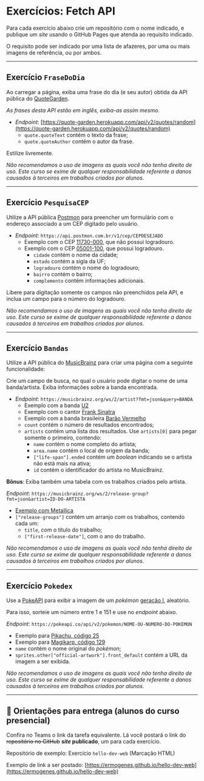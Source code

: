 # Exercícios: Fetch API

Para cada exercício abaixo crie um repositório com o nome indicado, e publique um _site_ usando o GitHub Pages que atenda ao requisito indicado.

O requisito pode ser indicado por uma lista de afazeres, por uma ou mais imagens de referência, ou por ambos.

---

## Exercício `FraseDoDia`

Ao carregar a página, exiba uma frase do dia (e seu autor) obtida da API pública do [QuoteGarden](https://pprathameshmore.github.io/QuoteGarden/).

_As frases desta API estão em inglês, exiba-as assim mesmo._

- _Endpoint_: [https://quote-garden.herokuapp.com/api/v2/quotes/random](https://quote-garden.herokuapp.com/api/v2/quotes/random)
  - `quote.quoteText` contém o texto da frase;
  - `quote.quoteAuthor` contém o autor da frase.

Estilize livremente.

_Não recomendamos o uso de imagens as quais você não tenha direito de uso. Este curso se exime de qualquer responsabilidade referente a danos causados à terceiros em trabalhos criados por alunos_.

---

## Exercício `PesquisaCEP`

Utilize a API pública [Postmon](https://postmon.com.br/) para preencher um formulário com o endereço associado a um CEP digitado pelo usuário.

- _Endpoint_: `https://api.postmon.com.br/v1/cep/CEPDESEJADO`
  - Exemplo com o CEP [11730-000](https://api.postmon.com.br/v1/cep/11730000), que não possui logradouro.
  - Exemplo com o CEP [05001-100](https://api.postmon.com.br/v1/cep/05001100), que possui logradouro.
    - `cidade` contém o nome da cidade;
    - `estado` contém a sigla da UF;
    - `logradouro` contém o nome do logradouro;
    - `bairro` contém o bairro;
    - `complemento` contém informações adicionais.

Libere para digitação somente os campos não preenchidos pela API, e inclua um campo para o número do logradouro.

_Não recomendamos o uso de imagens as quais você não tenha direito de uso. Este curso se exime de qualquer responsabilidade referente a danos causados à terceiros em trabalhos criados por alunos_.

---

## Exercício `Bandas`

Utilize a API pública do [MusicBrainz](https://musicbrainz.org/doc/MusicBrainz_API) para criar uma página com a seguinte funcionalidade:

Crie um campo de busca, no qual o usuário pode digitar o nome de uma banda/artista. Exiba informações sobre a banda encontrada.

- _Endpoint_: `https://musicbrainz.org/ws/2/artist?fmt=json&query=BANDA`
  - Exemplo com a banda [U2](https://musicbrainz.org/ws/2/artist?fmt=json&query=u2)
  - Exemplo com o cantor [Frank Sinatra](https://musicbrainz.org/ws/2/artist?fmt=json&query=frank%20sinatra)
  - Exemplo com a banda brasileira [Barão Vermelho](https://musicbrainz.org/ws/2/artist?fmt=json&query=Bar%C3%A3o%20Vermelho)
  - `count` contém o número de resultados encontrados;
  - `artists` contém uma lista dos resultados. Use `artists[0]` para pegar somente o primeiro, contendo:
    - `name` contém o nome completo do artista;
    - `area.name` contém o local de origem da banda;
    - `["life-span"].ended` contém um _boolean_ indicando se o artista não está mais na ativa;
    - `id` contém o identificador do artista no MusicBrainz.

**Bônus**: Exiba também uma tabela com os trabalhos criados pelo artista.

_Endpoint_: `https://musicbrainz.org/ws/2/release-group?fmt=json&artist=ID-DO-ARTISTA`
  - [Exemplo com Metallica](https://musicbrainz.org/ws/2/release-group?fmt=json&artist=65f4f0c5-ef9e-490c-aee3-909e7ae6b2ab)
  - `["release-groups"]` contém um arranjo com os trabalhos, contendo cada um:
    - `title`, com o título do trabalho;
    - `["first-release-date"]`, com o ano do trabalho.

_Não recomendamos o uso de imagens as quais você não tenha direito de uso. Este curso se exime de qualquer responsabilidade referente a danos causados à terceiros em trabalhos criados por alunos_.

---

## Exercício `Pokedex`

Use a [PokeAPI](https://pokeapi.co/) para exibir a imagem de um _pokémon_ [geração I](https://pt.wikipedia.org/wiki/Lista_de_Pok%C3%A9mon_da_gera%C3%A7%C3%A3o_I), aleatório.

Para isso, sorteie um número entre 1 e 151 e use no _endpoint_ abaixo.

_Endpoint_: `https://pokeapi.co/api/v2/pokemon/NOME-OU-NUMERO-DO-POKEMON`
  - Exemplo para [Pikachu, código 25](https://pokeapi.co/api/v2/pokemon/25)
  - Exemplo para [Magikarp, código 129](https://pokeapi.co/api/v2/pokemon/129)
  - `name` contém o nome original do _pokémon_;
  - `sprites.other["official-artwork"].front_default` contém a URL da imagem a ser exibida.

_Não recomendamos o uso de imagens as quais você não tenha direito de uso. Este curso se exime de qualquer responsabilidade referente a danos causados à terceiros em trabalhos criados por alunos_.

---

## 🏁 Orientações para entrega (alunos do curso presencial)

Confira no Teams o link da tarefa equivalente. Lá você postará o link do ~~repositório no GitHub~~ **_site_ publicado**, um para cada exercício.

Repositório de exemplo: Exercício `hello-dev-web` (Marcação HTML)

Exemplo de link a ser postado: [https://ermogenes.github.io/hello-dev-web](https://ermogenes.github.io/hello-dev-web)

